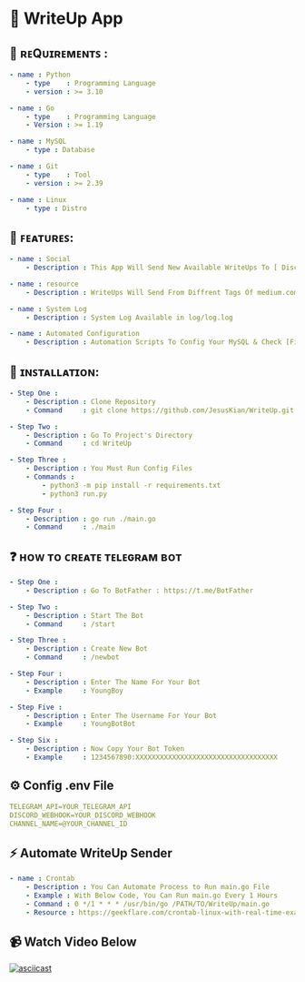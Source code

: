 # 📰 WriteUp App

## 👀 ʀᴇQᴜɪʀᴇᴍᴇɴᴛꜱ :
```yaml
- name : Python
    - type    : Programming Language
    - version : >= 3.10

- name : Go
    - type    : Programming Language
    - Version : >= 1.19

- name : MySQL
    - type : Database

- name : Git
    - type    : Tool
    - version : >= 2.39

- name : Linux
    - type : Distro
```

## 🦾 ꜰᴇᴀᴛᴜʀᴇꜱ:
```yaml
- name : Social
    - Description : This App Will Send New Available WriteUps To [ Discord , Telegram ]

- name : resource
    - Description : WriteUps Will Send From Diffrent Tags Of medium.com

- name : System Log
    - Description : System Log Available in log/log.log

- name : Automated Configuration
    - Description : Automation Scripts To Config Your MySQL & Check [Files, Directories, Packages], Written in Python
```

## 🏁 ɪɴꜱᴛᴀʟʟᴀᴛɪᴏɴ:
```yaml
- Step One :
    - Description : Clone Repository
    - Command     : git clone https://github.com/JesusKian/WriteUp.git

- Step Two :
    - Description : Go To Project's Directory
    - Command     : cd WriteUp

- Step Three :
    - Description : You Must Run Config Files
    - Commands : 
        - python3 -m pip install -r requirements.txt
        - python3 run.py

- Step Four :
    - Description : go run ./main.go
    - Command     : ./main
```


## ❓ ʜᴏᴡ ᴛᴏ ᴄʀᴇᴀᴛᴇ ᴛᴇʟᴇɢʀᴀᴍ ʙᴏᴛ
```yaml
- Step One :
    - Description : Go To BotFather : https://t.me/BotFather

- Step Two :
    - Description : Start The Bot
    - Command     : /start

- Step Three :
    - Description : Create New Bot
    - Command     : /newbot

- Step Four :
    - Description : Enter The Name For Your Bot
    - Example     : YoungBoy

- Step Five :
    - Description : Enter The Username For Your Bot
    - Example     : YoungBotBot

- Step Six :
    - Description : Now Copy Your Bot Token
    - Example     : 1234567890:XXXXXXXXXXXXXXXXXXXXXXXXXXXXXXXXXXX
```

## ⚙️ Config .env File
```yaml
TELEGRAM_API=YOUR_TELEGRAM_API
DISCORD_WEBHOOK=YOUR_DISCORD_WEBHOOK
CHANNEL_NAME=@YOUR_CHANNEL_ID
```

## ⚡️ Automate WriteUp Sender
```yaml
- name : Crontab
    - Description : You Can Automate Process to Run main.go File
    - Example : With Below Code, You Can Run main.go Every 1 Hours
    - Command : 0 */1 * * * /usr/bin/go /PATH/TO/WriteUp/main.go
    - Resource : https://geekflare.com/crontab-linux-with-real-time-examples-and-tools/
```

## 📹 Watch Video Below
[![asciicast](https://asciinema.org/a/jDtA4QHs0s4zKJDXOdUK7dVdu.svg)](https://asciinema.org/a/jDtA4QHs0s4zKJDXOdUK7dVdu)
